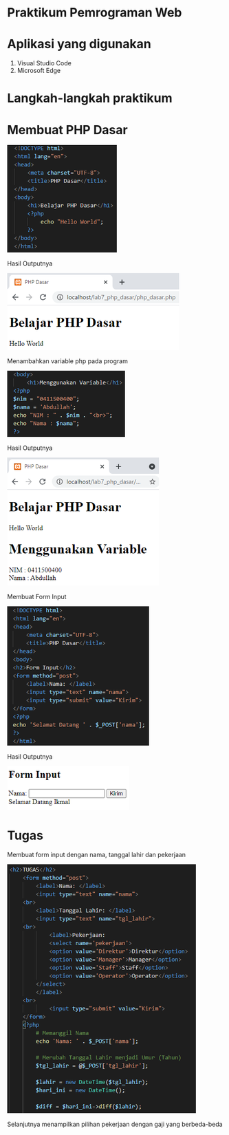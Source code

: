 # Praktikum Pemrograman Web

# Aplikasi yang digunakan
1. Visual Studio Code
2. Microsoft Edge

# Langkah-langkah praktikum

# Membuat PHP Dasar





![input](https://github.com/ikmalriyan21/Lab7Web/blob/138640b42c45cf6e20537495bcc2ad6bb4e7b87f/gambar/codingan%20php%20dasar.png)

Hasil Outputnya





![input](https://github.com/ikmalriyan21/Lab7Web/blob/d46554dd177108bfd48a6f4a2c89c64a908602d9/gambar/output%20php%20dasar.png)

Menambahkan variable php pada program





![input](https://github.com/ikmalriyan21/Lab7Web/blob/273252aabd6d906998fd51aef907e6480cc85ed6/gambar/codingan%20variable%20php.png)

Hasil Outputnya





![input](https://github.com/ikmalriyan21/Lab7Web/blob/f4f5a4ae8d5cc65e81df191bdf273364a7105b04/gambar/output%20variable%20php.png)

Membuat Form Input





![input](https://github.com/ikmalriyan21/Lab7Web/blob/81430d23b63cd3e681e2830082ba55a859903cba/gambar/codingan%20form%20input.png)

Hasil Outputnya





![input](https://github.com/ikmalriyan21/Lab7Web/blob/74cf86eabcbdd77c63781c7a69e47727f0919f82/gambar/output%20form%20input.png)

# Tugas

Membuat form input dengan nama, tanggal lahir dan pekerjaan 





![input](https://github.com/ikmalriyan21/Lab7Web/blob/819403153af11043f507df4f2b87525d196bec1f/gambar/codingan%20tugas%201.png)

Selanjutnya menampilkan pilihan pekerjaan dengan gaji yang berbeda-beda






















